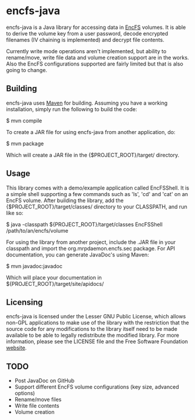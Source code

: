 encfs-java
==========

encfs-java is a Java library for accessing data in
[EncFS](http://www.arg0.net/encfs) volumes. It is able to derive the volume key
from a user password, decode encrypted filenames (IV chaining is implemented)
and decrypt file contents.

Currently write mode operations aren't implemented, but ability to rename/move,
write file data and volume creation support are in the works. Also the EncFS
configurations supported are fairly limited but that is also going to change.

## Building

encfs-java uses [Maven](http://maven.apache.org) for building. Assuming you
have a working installation, simply run the following to build the code:

  $ mvn compile

To create a JAR file for using encfs-java from another application, do:

  $ mvn package

Which will create a JAR file in the {$PROJECT_ROOT}/target/ directory.

## Usage

This library comes with a demo/example application called EncFSShell. It is a
simple shell supporting a few commands such as 'ls', 'cd' and 'cat' on an EncFS
volume. After building the library, add the {$PROJECT_ROOT}/target/classes/
directory to your CLASSPATH, and run like so:

  $ java -classpath ${PROJECT_ROOT}/target/classes EncFSShell /path/to/an/encfs/volume

For using the library from another project, include the .JAR file in your
classpath and import the org.mrpdaemon.encfs.sec package. For API documentation,
you can generate JavaDoc's using Maven:

  $ mvn javadoc:javadoc

Which will place your documentation in ${PROJECT_ROOT}/target/site/apidocs/

## Licensing

encfs-java is licensed under the Lesser GNU Public License, which allows non-GPL
applications to make use of the library with the restriction that the source code
for any modifications to the library itself need to be made available to be able
to legally redistribute the modified library. For more information, please see the
LICENSE file and the Free Software Foundation
[website](http://www.gnu.org/licenses/lgpl.html).

## TODO
* Post JavaDoc on GitHub
* Support different EncFS volume configurations (key size, advanced options)
* Rename/move files
* Write file contents
* Volume creation